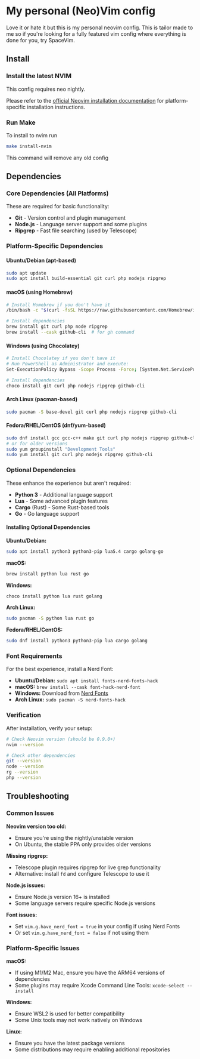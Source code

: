 # My personal (Neo)Vim config
Love it or hate it but this is my personal neovim config. This is tailor made to me so if you're looking for a fully featured vim config where everything is done for you, try SpaceVim.

## Install
### Install the latest NVIM

This config requires neo nightly.

Please refer to the [official Neovim installation documentation](https://github.com/neovim/neovim/blob/master/INSTALL.md#install-from-package) for platform-specific installation instructions.

### Run Make
To install to nvim run
```bash
make install-nvim
```

This command will remove any old config

## Dependencies

### Core Dependencies (All Platforms)
These are required for basic functionality:
- **Git** - Version control and plugin management
- **Node.js** - Language server support and some plugins
- **Ripgrep** - Fast file searching (used by Telescope)

### Platform-Specific Dependencies

#### Ubuntu/Debian (apt-based)
```bash
sudo apt update
sudo apt install build-essential git curl php nodejs ripgrep
```

#### macOS (using Homebrew)
```bash
# Install Homebrew if you don't have it
/bin/bash -c "$(curl -fsSL https://raw.githubusercontent.com/Homebrew/install/HEAD/install.sh)"

# Install dependencies
brew install git curl php node ripgrep
brew install --cask github-cli  # for gh command
```

#### Windows (using Chocolatey)
```bash
# Install Chocolatey if you don't have it
# Run PowerShell as Administrator and execute:
Set-ExecutionPolicy Bypass -Scope Process -Force; [System.Net.ServicePointManager]::SecurityProtocol = [System.Net.ServicePointManager]::SecurityProtocol -bor 3072; iex ((New-Object System.Net.WebClient).DownloadString('https://community.chocolatey.org/install.ps1'))

# Install dependencies
choco install git curl php nodejs ripgrep github-cli
```

#### Arch Linux (pacman-based)
```bash
sudo pacman -S base-devel git curl php nodejs ripgrep github-cli
```

#### Fedora/RHEL/CentOS (dnf/yum-based)
```bash
sudo dnf install gcc gcc-c++ make git curl php nodejs ripgrep github-cli
# or for older versions
sudo yum groupinstall "Development Tools"
sudo yum install git curl php nodejs ripgrep github-cli
```

### Optional Dependencies
These enhance the experience but aren't required:
- **Python 3** - Additional language support
- **Lua** - Some advanced plugin features
- **Cargo** (Rust) - Some Rust-based tools
- **Go** - Go language support

#### Installing Optional Dependencies

**Ubuntu/Debian:**
```bash
sudo apt install python3 python3-pip lua5.4 cargo golang-go
```

**macOS:**
```bash
brew install python lua rust go
```

**Windows:**
```bash
choco install python lua rust golang
```

**Arch Linux:**
```bash
sudo pacman -S python lua rust go
```

**Fedora/RHEL/CentOS:**
```bash
sudo dnf install python3 python3-pip lua cargo golang
```

### Font Requirements
For the best experience, install a Nerd Font:
- **Ubuntu/Debian:** `sudo apt install fonts-nerd-fonts-hack`
- **macOS:** `brew install --cask font-hack-nerd-font`
- **Windows:** Download from [Nerd Fonts](https://www.nerdfonts.com/font-downloads)
- **Arch Linux:** `sudo pacman -S nerd-fonts-hack`

### Verification
After installation, verify your setup:
```bash
# Check Neovim version (should be 0.9.0+)
nvim --version

# Check other dependencies
git --version
node --version
rg --version
php --version
```

## Troubleshooting

### Common Issues

**Neovim version too old:**
- Ensure you're using the nightly/unstable version
- On Ubuntu, the stable PPA only provides older versions

**Missing ripgrep:**
- Telescope plugin requires ripgrep for live grep functionality
- Alternative: install `fd` and configure Telescope to use it

**Node.js issues:**
- Ensure Node.js version 16+ is installed
- Some language servers require specific Node.js versions

**Font issues:**
- Set `vim.g.have_nerd_font = true` in your config if using Nerd Fonts
- Or set `vim.g.have_nerd_font = false` if not using them

### Platform-Specific Issues

**macOS:**
- If using M1/M2 Mac, ensure you have the ARM64 versions of dependencies
- Some plugins may require Xcode Command Line Tools: `xcode-select --install`

**Windows:**
- Ensure WSL2 is used for better compatibility
- Some Unix tools may not work natively on Windows

**Linux:**
- Ensure you have the latest package versions
- Some distributions may require enabling additional repositories
